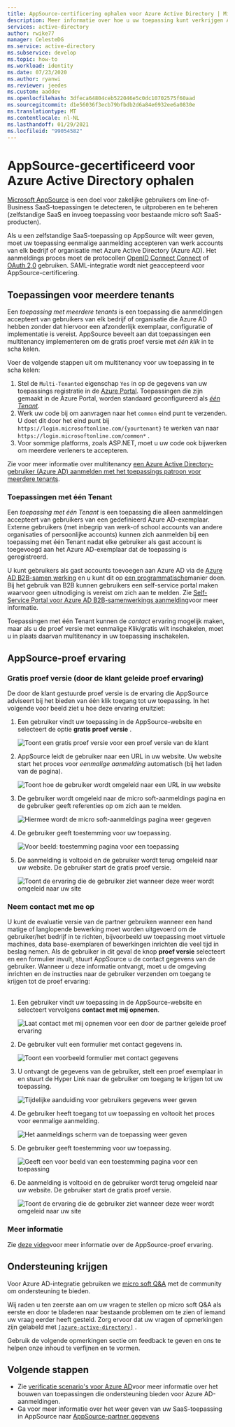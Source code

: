```yaml
---
title: AppSource-certificering ophalen voor Azure Active Directory | Microsoft Docs
description: Meer informatie over hoe u uw toepassing kunt verkrijgen AppSource gecertificeerd voor Azure Active Directory.
services: active-directory
author: rwike77
manager: CelesteDG
ms.service: active-directory
ms.subservice: develop
ms.topic: how-to
ms.workload: identity
ms.date: 07/23/2020
ms.author: ryanwi
ms.reviewer: jeedes
ms.custom: aaddev
ms.openlocfilehash: 3dfeca64804ceb522046e5c0dc10702575f60aad
ms.sourcegitcommit: d1e56036f3ecb79bfbdb2d6a84e6932ee6a0830e
ms.translationtype: MT
ms.contentlocale: nl-NL
ms.lasthandoff: 01/29/2021
ms.locfileid: "99054582"
---
```

# <a name="get-appsource-certified-for-azure-active-directory"></a>AppSource-gecertificeerd voor Azure Active Directory ophalen

[Microsoft AppSource](https://appsource.microsoft.com/) is een doel voor zakelijke gebruikers om line-of-Business SaaS-toepassingen te detecteren, te uitproberen en te beheren (zelfstandige SaaS en invoeg toepassing voor bestaande micro soft SaaS-producten).

Als u een zelfstandige SaaS-toepassing op AppSource wilt weer geven, moet uw toepassing eenmalige aanmelding accepteren van werk accounts van elk bedrijf of organisatie met Azure Active Directory (Azure AD). Het aanmeldings proces moet de protocollen [OpenID Connect Connect](v2-protocols-oidc.md) of [OAuth 2,0](v2-oauth2-auth-code-flow.md) gebruiken. SAML-integratie wordt niet geaccepteerd voor AppSource-certificering.

## <a name="multi-tenant-applications"></a>Toepassingen voor meerdere tenants

Een *toepassing met meerdere tenants* is een toepassing die aanmeldingen accepteert van gebruikers van elk bedrijf of organisatie die Azure AD hebben zonder dat hiervoor een afzonderlijk exemplaar, configuratie of implementatie is vereist. AppSource beveelt aan dat toepassingen een multitenancy implementeren om de gratis proef versie met *één klik* in te scha kelen.

Voer de volgende stappen uit om multitenancy voor uw toepassing in te scha kelen:
1. Stel de `Multi-Tenanted` eigenschap `Yes` in op de gegevens van uw toepassings registratie in de [Azure Portal](https://portal.azure.com/#blade/Microsoft_AAD_IAM/ActiveDirectoryMenuBlade/RegisteredApps). Toepassingen die zijn gemaakt in de Azure Portal, worden standaard geconfigureerd als *[één Tenant](#single-tenant-applications)*.
1. Werk uw code bij om aanvragen naar het `common` eind punt te verzenden. U doet dit door het eind punt bij `https://login.microsoftonline.com/{yourtenant}` te werken van naar `https://login.microsoftonline.com/common*` .
1. Voor sommige platforms, zoals ASP.NET, moet u uw code ook bijwerken om meerdere verleners te accepteren.

Zie voor meer informatie over multitenancy [een Azure Active Directory-gebruiker (Azure AD) aanmelden met het toepassings patroon voor meerdere tenants](howto-convert-app-to-be-multi-tenant.md).

### <a name="single-tenant-applications"></a>Toepassingen met één Tenant

Een *toepassing met één Tenant* is een toepassing die alleen aanmeldingen accepteert van gebruikers van een gedefinieerd Azure AD-exemplaar. Externe gebruikers (met inbegrip van werk-of school accounts van andere organisaties of persoonlijke accounts) kunnen zich aanmelden bij een toepassing met één Tenant nadat elke gebruiker als gast account is toegevoegd aan het Azure AD-exemplaar dat de toepassing is geregistreerd. 

U kunt gebruikers als gast accounts toevoegen aan Azure AD via de [Azure AD B2B-samen werking](../external-identities/what-is-b2b.md) en u kunt dit op [een programmatische](../../active-directory-b2c/code-samples.md)manier doen. Bij het gebruik van B2B kunnen gebruikers een self-service portal maken waarvoor geen uitnodiging is vereist om zich aan te melden. Zie [Self-Service Portal voor Azure AD B2B-samenwerkings aanmelding](../external-identities/self-service-portal.md)voor meer informatie.

Toepassingen met één Tenant kunnen de *contact* ervaring mogelijk maken, maar als u de proef versie met eenmalige Klik/gratis wilt inschakelen, moet u in plaats daarvan multitenancy in uw toepassing inschakelen.

## <a name="appsource-trial-experiences"></a>AppSource-proef ervaring

### <a name="free-trial-customer-led-trial-experience"></a>Gratis proef versie (door de klant geleide proef ervaring)

De door de klant gestuurde proef versie is de ervaring die AppSource adviseert bij het bieden van één klik toegang tot uw toepassing. In het volgende voor beeld ziet u hoe deze ervaring eruitziet:

1.  Een gebruiker vindt uw toepassing in de AppSource-website en selecteert de optie **gratis proef versie** .

    ![Toont een gratis proef versie voor een proef versie van de klant](./media/active-directory-devhowto-appsource-certified/customer-led-trial-step1.png)

2.  AppSource leidt de gebruiker naar een URL in uw website. Uw website start het proces voor *eenmalige aanmelding* automatisch (bij het laden van de pagina).

    ![Toont hoe de gebruiker wordt omgeleid naar een URL in uw website](./media/active-directory-devhowto-appsource-certified/customer-led-trial-step2.png)

3.  De gebruiker wordt omgeleid naar de micro soft-aanmeldings pagina en de gebruiker geeft referenties op om zich aan te melden.

    ![Hiermee wordt de micro soft-aanmeldings pagina weer gegeven](./media/active-directory-devhowto-appsource-certified/customer-led-trial-step3.png)

4. De gebruiker geeft toestemming voor uw toepassing.

    ![Voor beeld: toestemming pagina voor een toepassing](./media/active-directory-devhowto-appsource-certified/customer-led-trial-step4.png)

5.  De aanmelding is voltooid en de gebruiker wordt terug omgeleid naar uw website.  De gebruiker start de gratis proef versie.

    ![Toont de ervaring die de gebruiker ziet wanneer deze weer wordt omgeleid naar uw site](./media/active-directory-devhowto-appsource-certified/customer-led-trial-step5.png)

### <a name="contact-me-partner-led-trial-experience"></a>Neem contact met me op

U kunt de evaluatie versie van de partner gebruiken wanneer een hand matige of langlopende bewerking moet worden uitgevoerd om de gebruiker/het bedrijf in te richten, bijvoorbeeld uw toepassing moet virtuele machines, data base-exemplaren of bewerkingen inrichten die veel tijd in beslag nemen. Als de gebruiker in dit geval de knop **proef versie** selecteert en een formulier invult, stuurt AppSource u de contact gegevens van de gebruiker. Wanneer u deze informatie ontvangt, moet u de omgeving inrichten en de instructies naar de gebruiker verzenden om toegang te krijgen tot de proef ervaring:<br/><br/>

1. Een gebruiker vindt uw toepassing in de AppSource-website en selecteert vervolgens **contact met mij opnemen**.

    ![Laat contact met mij opnemen voor een door de partner geleide proef ervaring](./media/active-directory-devhowto-appsource-certified/partner-led-trial-step1.png)

2. De gebruiker vult een formulier met contact gegevens in.

    ![Toont een voorbeeld formulier met contact gegevens](./media/active-directory-devhowto-appsource-certified/partner-led-trial-step2.png)

3. U ontvangt de gegevens van de gebruiker, stelt een proef exemplaar in en stuurt de Hyper Link naar de gebruiker om toegang te krijgen tot uw toepassing.

    ![Tijdelijke aanduiding voor gebruikers gegevens weer geven](./media/active-directory-devhowto-appsource-certified/usercontact.png)

4. De gebruiker heeft toegang tot uw toepassing en voltooit het proces voor eenmalige aanmelding.

    ![Het aanmeldings scherm van de toepassing weer geven](./media/active-directory-devhowto-appsource-certified/partner-led-trial-step3.png)

5. De gebruiker geeft toestemming voor uw toepassing.

    ![Geeft een voor beeld van een toestemming pagina voor een toepassing](./media/active-directory-devhowto-appsource-certified/partner-led-trial-step4.png)

6. De aanmelding is voltooid en de gebruiker wordt terug omgeleid naar uw website. De gebruiker start de gratis proef versie.

    ![Toont de ervaring die de gebruiker ziet wanneer deze weer wordt omgeleid naar uw site](./media/active-directory-devhowto-appsource-certified/customer-led-trial-step5.png)

### <a name="more-information"></a>Meer informatie

Zie [deze video](https://aka.ms/trialexperienceforwebapps)voor meer informatie over de AppSource-proef ervaring. 

## <a name="get-support"></a>Ondersteuning krijgen

Voor Azure AD-integratie gebruiken we [micro soft Q&A](https://docs.microsoft.com/answers/topics/azure-active-directory.html) met de community om ondersteuning te bieden.

Wij raden u ten zeerste aan om uw vragen te stellen op micro soft Q&A als eerste en door te bladeren naar bestaande problemen om te zien of iemand uw vraag eerder heeft gesteld. Zorg ervoor dat uw vragen of opmerkingen zijn gelabeld met [`[azure-active-directory]`](https://docs.microsoft.com/answers/topics/azure-active-directory.html) .

Gebruik de volgende opmerkingen sectie om feedback te geven en ons te helpen onze inhoud te verfijnen en te vormen.

## <a name="next-steps"></a>Volgende stappen

- Zie [verificatie scenario's voor Azure AD](authentication-flows-app-scenarios.md)voor meer informatie over het bouwen van toepassingen die ondersteuning bieden voor Azure AD-aanmeldingen.
- Ga voor meer informatie over het weer geven van uw SaaS-toepassing in AppSource naar [AppSource-partner gegevens](https://appsource.microsoft.com/partners)